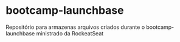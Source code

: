 # bootcamp-launchbase
Repositório para armazenas arquivos criados durante o bootcamp-launchbase ministrado da RockeatSeat
